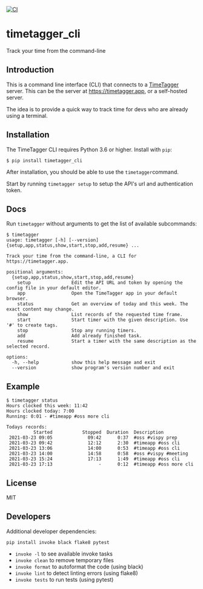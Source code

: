 [![CI](https://github.com/almarklein/timetagger_cli/workflows/CI/badge.svg)](https://github.com/almarklein/timetagger_cli/actions)

# timetagger_cli

Track your time from the command-line


## Introduction

This is a command line interface (CLI) that connects to a
[TimeTagger](https://github.com/almarklein/timetagger) server.
This can be the server at https://timetagger.app, or a self-hosted server.

The idea is to provide a quick way to track time for devs who are already using
a terminal.


## Installation

The TimeTagger CLI requires Python 3.6 or higher. Install with `pip`:
```
$ pip install timetagger_cli
```

After installation, you should be able to use the `timetagger`command.

Start by running `timetagger setup` to setup the API's url and authentication token.


## Docs

Run `timetagger` without arguments to get the list of available subcommands:

```
$ timetagger
usage: timetagger [-h] [--version] {setup,app,status,show,start,stop,add,resume} ...

Track your time from the command-line, a CLI for https://timetagger.app.

positional arguments:
  {setup,app,status,show,start,stop,add,resume}
    setup               Edit the API URL and token by opening the config file in your default editor.
    app                 Open the TimeTagger app in your default browser.
    status              Get an overview of today and this week. The exact content may change.
    show                List records of the requested time frame.
    start               Start timer with the given description. Use '#' to create tags.
    stop                Stop any running timers.
    add                 Add already finished task.
    resume              Start a timer with the same description as the selected record.

options:
  -h, --help            show this help message and exit
  --version             show program's version number and exit
```


## Example

```
$ timetagger status
Hours clocked this week: 11:42
Hours clocked today: 7:00
Running: 0:01 - #timeapp #oss more cli

Todays records:
          Started           Stopped  Duration  Description
 2021-03-23 09:05             09:42      0:37  #oss #vispy prep
 2021-03-23 09:42             12:12      2:30  #timeapp #oss cli
 2021-03-23 13:06             14:00      0:53  #timeapp #oss cli
 2021-03-23 14:00             14:58      0:58  #oss #vispy #meeting
 2021-03-23 15:24             17:13      1:49  #timeapp #oss cli
 2021-03-23 17:13                 -      0:12  #timeapp #oss more cli
```


## License

MIT


## Developers

Additional developer dependencies:
```
pip install invoke black flake8 pytest
```

* `invoke -l` to see available invoke tasks
* `invoke clean` to remove temporary files
* `invoke format` to autoformat the code (using black)
* `invoke lint` to detect linting errors (using flake8)
* `invoke tests` to run tests (using pytest)
